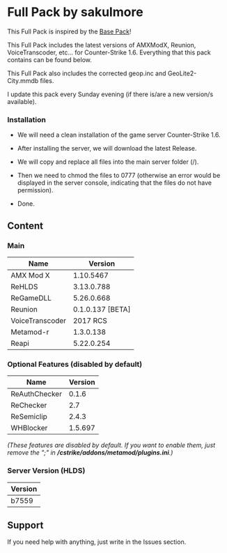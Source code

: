 # Full Pack by sakulmore
This Full Pack is inspired by the [Base Pack](https://github.com/AMXX-pl/BasePack)!

This Full Pack includes the latest versions of AMXModX, Reunion, VoiceTranscoder, etc... for Counter-Strike 1.6. Everything that this pack contains can be found below.

This Full Pack also includes the corrected geop.inc and GeoLite2-City.mmdb files.

I update this pack every Sunday evening (if there is/are a new version/s available).

### Installation
- We will need a clean installation of the game server Counter-Strike 1.6.

- After installing the server, we will download the latest Release.

- We will copy and replace all files into the main server folder (/).

- Then we need to chmod the files to 0777 (otherwise an error would be displayed in the server console, indicating that the files do not have permission).

- Done.

## Content
### Main
| Name | Version |
|-|-|
| AMX Mod X | 1.10.5467 |
| ReHLDS | 3.13.0.788 |
| ReGameDLL | 5.26.0.668 |
| Reunion | 0.1.0.137 [BETA] |
| VoiceTranscoder | 2017 RCS |
| Metamod-r | 1.3.0.138 |
| Reapi | 5.22.0.254 |

### Optional Features (disabled by default)
| Name | Version |
|-|-|
| ReAuthChecker | 0.1.6 |
| ReChecker | 2.7 |
| ReSemiclip | 2.4.3 |
| WHBlocker | 1.5.697 |

_(These features are disabled by default. If you want to enable them, just remove the ";" in **/cstrike/addons/metamod/plugins.ini**.)_

### Server Version (HLDS)
| Version |
|-|
| b7559 |

## Support
If you need help with anything, just write in the Issues section.